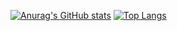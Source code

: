 [![Anurag's GitHub stats](https://github-readme-stats.vercel.app/api?username=Paulem79)](https://github.com/anuraghazra/github-readme-stats&theme=cobalt)
[![Top Langs](https://github-readme-stats.vercel.app/api/top-langs/?username=Paulem79&layout=compact)](https://github.com/anuraghazra/github-readme-stats&theme=cobalt)
